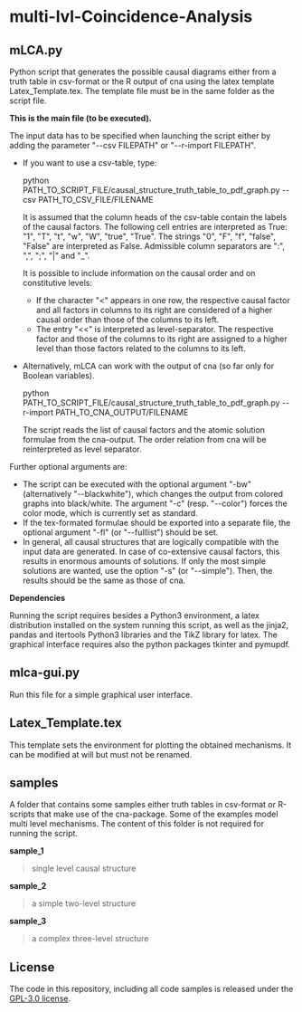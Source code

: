 # multi-lvl-Coincidence-Analysis

## mLCA.py

Python script that generates the possible causal diagrams either from a truth table in csv-format or the R output of cna using the latex template Latex_Template.tex. The template file must be in the same folder as the script file. 

**This is the main file (to be executed).**

The input data has to be specified when launching the script either by adding the parameter "--csv FILEPATH" or "--r-import FILEPATH".


* If you want to use a csv-table, type:
  
  python PATH_TO_SCRIPT_FILE/causal_structure_truth_table_to_pdf_graph.py --csv PATH_TO_CSV_FILE/FILENAME

  It is assumed that the column heads of the csv-table contain the labels of the causal factors.
  The following cell entries are interpreted as True: "1", "T", "t", "w", "W", "true", "True". The strings "0", "F", "f", "false", "False" are interpreted as False.
  Admissible column separators are ":", ",", ";", "|" and "_".
  
  It is possible to include information on the causal order and on constitutive levels:
  * If the character "<" appears in one row, the respective causal factor and all factors in columns to its right are considered of a higher causal order than those of the columns to its left.
  * The entry "<<" is interpreted as level-separator. The respective factor and those of the columns to its right are assigned to a higher level than those factors related to the columns to its left.

* Alternatively, mLCA can work with the output of cna (so far only for Boolean variables). 

  python PATH_TO_SCRIPT_FILE/causal_structure_truth_table_to_pdf_graph.py --r-import PATH_TO_CNA_OUTPUT/FILENAME
  
  The script reads the list of causal factors and the atomic solution formulae from the cna-output. The order relation from cna will be reinterpreted as level separator.



Further optional arguments are:
* The script can be executed with the optional argument "-bw" (alternatively "--blackwhite"), which changes the output from colored graphs into black/white. The argument "-c" (resp. "--color") forces   the color mode, which is currently set as standard.
* If the tex-formated formulae should be exported into a separate file, the optional argument "-fl" (or "--fulllist") should be set.
* In general, all causal structures that are logically compatible with the input data are generated. In case of co-extensive causal factors, this results in enormous amounts of solutions. If only the  most simple solutions are wanted, use the option "-s" (or "--simple"). Then, the results should be the same as those of cna.

**Dependencies**

Running the script requires besides a Python3 environment, a latex distribution installed on the system running this script, as well as the jinja2, pandas and itertools Python3 libraries and the TikZ library for latex. The graphical interface requires also the python packages tkinter and pymupdf.

## mlca-gui.py

Run this file for a simple graphical user interface.


## Latex_Template.tex

This template sets the environment for plotting the obtained mechanisms. It can be modified at will but must not be renamed.


## samples

A folder that contains some samples either truth tables in csv-format or R-scripts that make use of the cna-package. Some of the examples model multi level mechanisms. The content of this folder is not required for running the script.

**sample_1**
> single level causal structure

**sample_2**
> a simple two-level structure 

**sample_3**
> a complex three-level structure

## License

The code in this repository, including all code samples is released under the [GPL-3.0 license](LICENSE).
